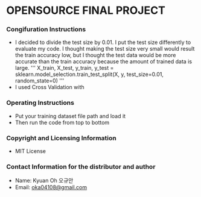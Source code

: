 # OPENSOURCE FINAL PROJECT
### Congifuration Instructions
 - I decided to divide the test size by 0.01. I put the test size differently to evaluate my code. I thought making the test size very small would result the train accuracy low, but I thought the test data would be more accurate than the train accuracy because the amount of trained data is large.
'''
X_train, X_test, y_train, y_test = sklearn.model_selection.train_test_split(X, y, test_size=0.01, random_state=0)
'''
 - I used Cross Validation with 
### Operating Instructions
 - Put your training dataset file path and load it
 - Then run the code from top to bottom
### Copyright and Licensing Information
 - MIT License
### Contact Information for the distributor and author
 - Name: Kyuan Oh 오규안
 - Email: oka04108@gmail.com
